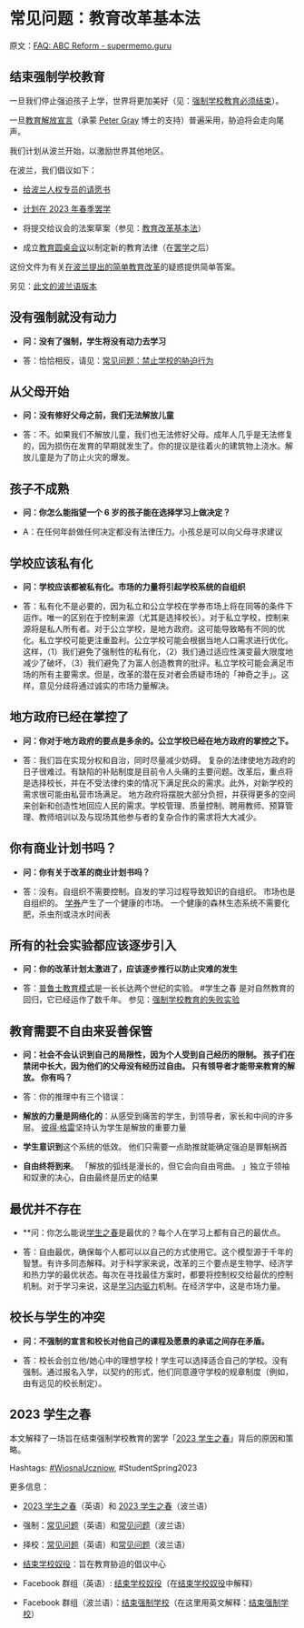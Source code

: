 # 常见问题：教育改革基本法

原文：[FAQ: ABC Reform - supermemo.guru](https://supermemo.guru/wiki/FAQ:_ABC_Reform)

## 结束强制学校教育

一旦我们停止强迫孩子上学，世界将更加美好（见：[强制学校教育必须结束](https://supermemo.guru/wiki/Compulsory_schooling_must_end)）。

一旦[教育解放宣言](https://supermemo.guru/wiki/Declaration_of_Educational_Emancipation)（承蒙 [Peter Gray](https://supermemo.guru/wiki/Peter_Gray) 博士的支持）普遍采用，胁迫将会走向尾声。

我们计划从波兰开始，以激励世界其他地区。

在波兰，我们倡议如下：

- [给波兰人权专员的请愿书](https://supermemo.guru/wiki/Petition_to_the_Ombudsman_to_End_School_Coercion)

- [计划在 2023 年春季罢学](https://supermemo.guru/wiki/Student_Spring_2022)

- 将提交给议会的法案草案（参见：[教育改革基本法](https://supermemo.guru/wiki/ABC_of_Education_Reform)）

- 成立[教育圆桌会议](https://supermemo.guru/wiki/Educational_Round_Table)以制定新的教育法律（在[罢学](https://supermemo.guru/wiki/Student_Spring_2023)之后）

这份文件为有关[在波兰提出的简单教育改革](https://supermemo.guru/wiki/Coercion_in_learning)的疑惑提供简单答案。

另见：[此文的波兰语版本](https://supermemo.guru/wiki/Pytania_i_odpowiedzi:_Lex_Wolnosc)

## 没有强制就没有动力

- **问：没有了强制，学生将没有动力去学习**

- 答：恰恰相反，请见：[常见问题：禁止学校的胁迫行为](https://supermemo.guru/wiki/FAQ:_Ban_on_school_coercion)

## 从父母开始

- **问：没有修好父母之前，我们无法解放儿童**

- 答：不。如果我们不解放儿童，我们也无法修好父母。成年人几乎是无法修复的，因为损伤在发育的早期就发生了。你的提议是往着火的建筑物上浇水。解放儿童是为了防止火灾的爆发。

## 孩子不成熟

- **问：你怎么能指望一个 6 岁的孩子能在选择学习上做决定？**

- A：在任何年龄做任何决定都没有法律压力。小孩总是可以向父母寻求建议

## 学校应该私有化

- **问：学校应该都被私有化。市场的力量将引起学校系统的自组织**

- 答：私有化不是必要的，因为私立和公立学校在学券市场上将在同等的条件下运作。唯一的区别在于控制来源（尤其是选择校长）。对于私立学校，控制来源将是私人所有者。对于公立学校，是地方政府。这可能导致略有不同的优化。私立学校可能更注重盈利。公立学校可能会根据当地人口需求进行优化。这样，（1）我们避免了强制性的私有化，（2）我们通过适应性演变最大限度地减少了破坏，（3）我们避免了为富人创造教育的批评。私立学校可能会满足市场的所有主要需求。但是，改革的潜在反对者会质疑市场的「神奇之手」。这样，意见分歧将通过诚实的市场力量解决。

## 地方政府已经在掌控了

- **问：你对于地方政府的要点是多余的。公立学校已经在地方政府的掌控之下。**

- 答：我们旨在实现分权和自治，同时尽量减少妨碍。 复杂的法律使地方政府的日子很难过。有缺陷的补贴制度是目前令人头痛的主要问题。改革后，重点将是选择校长，并在不受法律约束的情况下满足民众的需求。此外，对新学校的需求很可能由私营市场满足。 地方政府将摆脱大部分负担，并获得更多的空间来创新和创造性地回应人民的需求。学校管理、质量控制、聘用教师、预算管理、教师培训以及与现场其他参与者的复杂合作的需求将大大减少。

## 你有商业计划书吗？

- **问：你有关于改革的商业计划书吗？**

- 答：没有。自组织不需要控制。自发的学习过程导致知识的自组织。 市场也是自组织的。 [学券](https://supermemo.guru/wiki/School_voucher)产生了一个健康的市场。 一个健康的森林生态系统不需要化肥，杀虫剂或浇水时间表

## 所有的社会实验都应该逐步引入

- **问：你的改革计划太激进了，应该逐步推行以防止灾难的发生**

- 答：[普鲁士教育模式](https://supermemo.guru/wiki/Prussian_school_model)是一长长达两个世纪的实验。 #学生之春 是对自然教育的回归，它已经运作了数千年。 参见：[强制学校教育的失败实验](https://supermemo.guru/wiki/The_failed_experiment_of_coercive_schooling)

## 教育需要不自由来妥善保管

- **问：社会不会认识到自己的局限性，因为个人受到自己经历的限制。 孩子们在禁闭中长大，因为他们的父母没有经历过自由。 只有领导者才能带来教育的解放。 你有吗？**

- 答：你的推理中有三个错误：

- **解放的力量是网络化的**：从感受到痛苦的学生，到领导者，家长和中间的许多层。 [彼得·格雷](https://supermemo.guru/wiki/Peter_Gray)坚持认为学生是解放的重要力量

- **学生意识到**这个系统的低效。 他们只需要一点助推就能确定强迫是罪魁祸首

- **自由终将到来**。 「解放的弧线是漫长的，但它会向自由弯曲。 」独立于领袖和奴隶的决心，自由最终是历史的结果

## 最优并不存在

- **问：你怎么能说[学生之春](https://supermemo.guru/wiki/Lex_Wolnosc)是最优的？每个人在学习上都有自己的最优点。

- 答：自由最优，确保每个人都可以以自己的方式使用它。这个模型源于千年的智慧。有许多同态解释。对于科学家来说，改革的三个要点是生物学、经济学和热力学的最优状态。每次在寻找最佳方案时，都要将控制权交给最优的控制机制。对于学习来说，这是[学习内驱力](https://supermemo.guru/wiki/Learn_drive)机制。在经济学中，这是市场力量。

## 校长与学生的冲突

- **问：不强制的宣言和校长对他自己的课程及愿景的承诺之间存在矛盾。**

- 答：校长会创立他/她心中的理想学校！学生可以选择适合自己的学校。没有强制。通过报名入学，以契约的形式，他们同意遵守学校的规章制度（例如，由有远见的校长制定）。

## 2023 学生之春

本文解释了一场旨在结束强制学校教育的罢学「[2023 学生之春](https://supermemo.guru/wiki/Student_Spring_2023)」背后的原因和策略。

Hashtags: [#WiosnaUczniow](https://www.google.com/search?q=%23WiosnaUczniow), #StudentSpring2023

更多信息：

- [2023 学生之春](https://supermemo.guru/wiki/Student_Spring_2023)（英语）和 [2023 学生之春](https://supermemo.guru/wiki/Wiosna_Uczniow_2023)（波兰语）

- 强制：[常见问题](https://supermemo.guru/wiki/FAQ:_Ban_on_school_coercion)（英语）和[常见问题](https://supermemo.guru/wiki/Pytania_i_odpowiedzi:_Koniec_Przymusu_Szkolnego)（波兰语）

- 择校：[常见问题](https://supermemo.guru/wiki/FAQ:_School_vouchers)（英语）和[常见问题](https://supermemo.guru/wiki/Pytania_i_odpowiedzi:_Bon_oswiatowy)（波兰语）

- [结束学校奴役](https://supermemo.guru/wiki/End_school_slavery)：旨在教育胁迫的倡议中心

- Facebook 群组（英语）: [结束学校奴役](https://www.facebook.com/groups/endschoolslave)（在[结束学校奴役](https://supermemo.guru/wiki/End_School_Slavery)中解释）

- Facebook 群组（波兰语）：[结束强制学校](https://www.facebook.com/groups/schoolcoercion)（在这里用英文解释：[结束强制学校](https://supermemo.guru/wiki/Koniec_Przymusu_Szkolnego)）